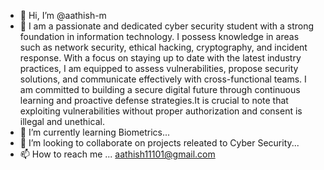 - 👋 Hi, I’m @aathish-m
- 👀 I am a passionate and dedicated cyber security student with a strong foundation in information technology. I possess knowledge in areas such as network security, ethical hacking, cryptography, and incident response. With a focus on staying up to date with the latest industry practices, I am equipped to assess vulnerabilities, propose security solutions, and communicate effectively with cross-functional teams. I am committed to building a secure digital future through continuous learning and proactive defense strategies.It is crucial to note that exploiting vulnerabilities without proper authorization and consent is illegal and unethical. 
- 🌱 I’m currently learning Biometrics...
- 💞️ I’m looking to collaborate on projects releated to Cyber Security...
- 📫 How to reach me ...
     aathish11101@gmail.com

<!---
aathish-max/aathish-max is a ✨ special ✨ repository because its `README.md` (this file) appears on your GitHub profile.
You can click the Preview link to take a look at your changes.
--->
